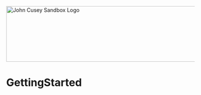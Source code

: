 <img src="https://github.com/johncuseyhub/GettingStarted/blob/main/HubBanner.png" alt="John Cusey Sandbox Logo" height="150" width="1000">

# GettingStarted